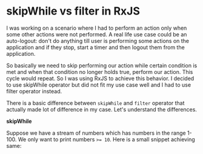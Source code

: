 # skipWhile vs filter in RxJS

I was working on a scenario where I had to perform an action only when some other actions were not performed. A real 
life use case could be an auto-logout: don't do anything till user is performing some actions on the application and if 
they stop, start a timer and then logout them from the application.

So basically we need to skip performing our action while certain condition is met and when that condition no longer 
holds true, perform our action. This cycle would repeat. So I was using RxJS to achieve this behavior. I decided to 
use skipWhile operator but did not fit my use case well and I had to use filter operator instead.

There is a basic difference between `skipWhile` and `filter` operator that actually made lot of difference in my 
case. Let's understand the differences.

**skipWhile**

Suppose we have a stream of numbers which has numbers in the range 1-100. We only want to print 
numbers `>= 10`. Here is a small snippet achieving same:

<script src="https://gist.github.com/NamitaMalik/3a8d2c619629b4ca5819c66de89fc835.js"></script>

